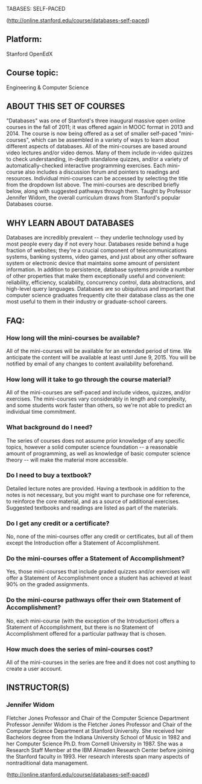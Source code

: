 TABASES: SELF-PACED 

(http://online.stanford.edu/course/databases-self-paced)

## Platform: 
Stanford OpenEdX

## Course topic: 
Engineering & Computer Science

## ABOUT THIS SET OF COURSES

"Databases" was one of Stanford's three inaugural massive open online courses in the fall of 2011; it was offered again in MOOC format in 2013 and 2014. The course is now being offered as a set of smaller self-paced "mini-courses", which can be assembled in a variety of ways to learn about different aspects of databases. All of the mini-courses are based around video lectures and/or video demos. Many of them include in-video quizzes to check understanding, in-depth standalone quizzes, and/or a variety of automatically-checked interactive programming exercises. Each mini-course also includes a discussion forum and pointers to readings and resources. Individual mini-courses can be accessed by selecting the title from the dropdown list above. The mini-courses are described briefly below, along with suggested pathways through them. Taught by Professor Jennifer Widom, the overall curriculum draws from Stanford's popular Databases course.

## WHY LEARN ABOUT DATABASES

Databases are incredibly prevalent -- they underlie technology used by most people every day if not every hour. Databases reside behind a huge fraction of websites; they're a crucial component of telecommunications systems, banking systems, video games, and just about any other software system or electronic device that maintains some amount of persistent information. In addition to persistence, database systems provide a number of other properties that make them exceptionally useful and convenient: reliability, efficiency, scalability, concurrency control, data abstractions, and high-level query languages. Databases are so ubiquitous and important that computer science graduates frequently cite their database class as the one most useful to them in their industry or graduate-school careers.

## FAQ: 
### How long will the mini-courses be available?

All of the mini-courses will be available for an extended period of time. We anticipate the content will be available at least until June 9, 2015. You will be notified by email of any changes to content availability beforehand.

### How long will it take to go through the course material?

All of the mini-courses are self-paced and include videos, quizzes, and/or exercises. The mini-courses vary considerably in length and complexity, and some students work faster than others, so we're not able to predict an individual time commitment.

### What background do I need?

The series of courses does not assume prior knowledge of any specific topics, however a solid computer science foundation -- a reasonable amount of programming, as well as knowledge of basic computer science theory -- will make the material more accessible.

### Do I need to buy a textbook?

Detailed lecture notes are provided. Having a textbook in addition to the notes is not necessary, but you might want to purchase one for reference, to reinforce the core material, and as a source of additional exercises. Suggested textbooks and readings are listed as part of the materials.

### Do I get any credit or a certificate?

No, none of the mini-courses offer any credit or certificates, but all of them except the Introduction offer a Statement of Accomplishment.

### Do the mini-courses offer a Statement of Accomplishment?

Yes, those mini-courses that include graded quizzes and/or exercises will offer a Statement of Accomplishment once a student has achieved at least 90% on the graded assignments.

### Do the mini-course pathways offer their own Statement of Accomplishment?

No, each mini-course (with the exception of the Introduction) offers a Statement of Accomplishment, but there is no Statement of Accomplishment offered for a particular pathway that is chosen.

### How much does the series of mini-courses cost?

All of the mini-courses in the series are free and it does not cost anything to create a user account.

## INSTRUCTOR(S)

### Jennifer Widom
Fletcher Jones Professor and Chair of the Computer Science Department
Professor Jennifer Widom is the Fletcher Jones Professor and Chair of the Computer Science Department at Stanford University. She received her Bachelors degree from the Indiana University School of Music in 1982 and her Computer Science Ph.D. from Cornell University in 1987. She was a Research Staff Member at the IBM Almaden Research Center before joining the Stanford faculty in 1993. Her research interests span many aspects of nontraditional data management.

(http://online.stanford.edu/course/databases-self-paced)
